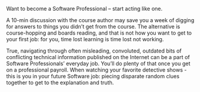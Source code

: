 Want to become a Software Professional – start acting like one.

A 10-min discussion with the course author may save you a week of digging for answers to things you didn’t get from the course. The alternative is course-hopping and boards reading, and that is not how you want to get to your first job: for you, time lost learning is time lost not working.

True, navigating through often misleading, convoluted, outdated bits of conflicting technical information published on the Internet can be a part of Software Professionals’ everyday job. You’ll do plenty of that once you get on a professional payroll. When watching your favorite detective shows - this is you in your future Software job: piecing disparate random clues together to get to the explanation and truth.